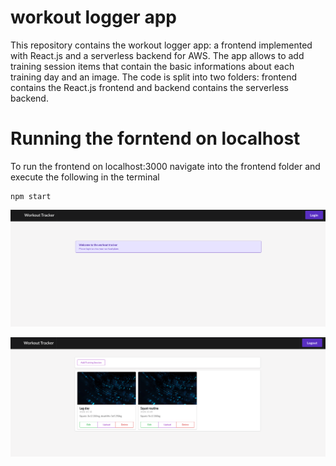 # workout logger app
This repository contains the workout logger app: a frontend implemented with React.js and a serverless backend for AWS.
The app allows to add training session items that contain the basic informations about each training day and an image.
The code is split into two folders: frontend contains the React.js frontend and backend contains the serverless backend.

# Running the forntend on localhost
To run the frontend on localhost:3000 navigate into the frontend folder and execute the following in the terminal
```
npm start
```

![Image 1](images/image2.png)

![Image 2](images/image1.png)

